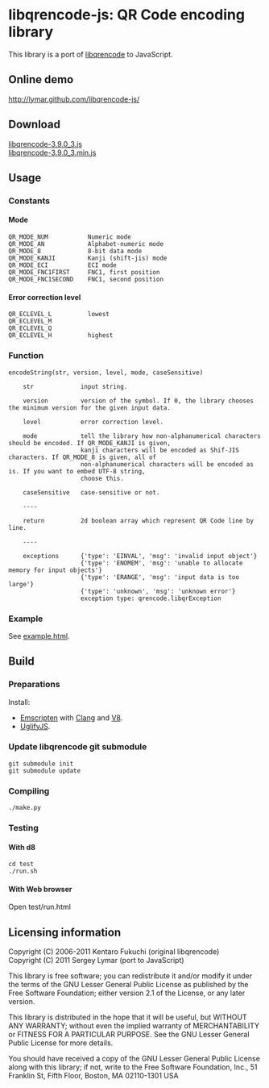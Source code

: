 # libqrencode-js: QR Code encoding library

This library is a port of [libqrencode](https://github.com/fukuchi/libqrencode) to JavaScript.

## Online demo

http://lymar.github.com/libqrencode-js/

## Download

[libqrencode-3.9.0_3.js](https://raw.github.com/lymar/libqrencode-js/3.9.0_3/release/libqrencode-3.9.0_3.js)  
[libqrencode-3.9.0_3.min.js](https://raw.github.com/lymar/libqrencode-js/3.9.0_3/release/libqrencode-3.9.0_3.min.js)

## Usage

### Constants

#### Mode

    QR_MODE_NUM           Numeric mode
    QR_MODE_AN            Alphabet-numeric mode
    QR_MODE_8             8-bit data mode
    QR_MODE_KANJI         Kanji (shift-jis) mode
    QR_MODE_ECI           ECI mode
    QR_MODE_FNC1FIRST     FNC1, first position
    QR_MODE_FNC1SECOND    FNC1, second position

#### Error correction level
    QR_ECLEVEL_L          lowest
    QR_ECLEVEL_M
    QR_ECLEVEL_Q
    QR_ECLEVEL_H          highest

### Function

    encodeString(str, version, level, mode, caseSensitive)
    
        str             input string.
        
        version         version of the symbol. If 0, the library chooses the minimum version for the given input data.
        
        level           error correction level.
        
        mode            tell the library how non-alphanumerical characters should be encoded. If QR_MODE_KANJI is given, 
                        kanji characters will be encoded as Shif-JIS characters. If QR_MODE_8 is given, all of 
                        non-alphanumerical characters will be encoded as is. If you want to embed UTF-8 string, 
                        choose this.
                        
        caseSensitive   case-sensitive or not.
        
        ----
        
        return          2d boolean array which represent QR Code line by line.
        
        ----
        
        exceptions      {'type': 'EINVAL', 'msg': 'invalid input object'}
                        {'type': 'ENOMEM', 'msg': 'unable to allocate memory for input objects'}
                        {'type': 'ERANGE', 'msg': 'input data is too large'}
                        {'type': 'unknown', 'msg': 'unknown error'}
                        exception type: qrencode.libqrException

### Example

See [example.html](https://github.com/lymar/libqrencode-js/blob/master/release/example.html).

## Build

### Preparations

Install:

* [Emscripten](https://github.com/kripken/emscripten) with [Clang](http://clang.llvm.org/get_started.html) and [V8](http://code.google.com/apis/v8/build.html).
* [UglifyJS](https://github.com/mishoo/UglifyJS).

### Update libqrencode git submodule

    git submodule init
    git submodule update

### Compiling

    ./make.py

### Testing

#### With d8

    cd test
    ./run.sh

#### With Web browser

Open test/run.html

## Licensing information

Copyright (C) 2006-2011 Kentaro Fukuchi (original libqrencode)  
Copyright (C) 2011 Sergey Lymar (port to JavaScript)

This library is free software; you can redistribute it and/or modify it under the terms of the GNU Lesser General Public License as published by the Free Software Foundation; either version 2.1 of the License, or any later version.

This library is distributed in the hope that it will be useful, but WITHOUT ANY WARRANTY; without even the implied warranty of MERCHANTABILITY or FITNESS FOR A PARTICULAR PURPOSE. See the GNU Lesser General Public License for more details. 

You should have received a copy of the GNU Lesser General Public License along with this library; if not, write to the Free Software Foundation, Inc., 51 Franklin St, Fifth Floor, Boston, MA 02110-1301 USA
